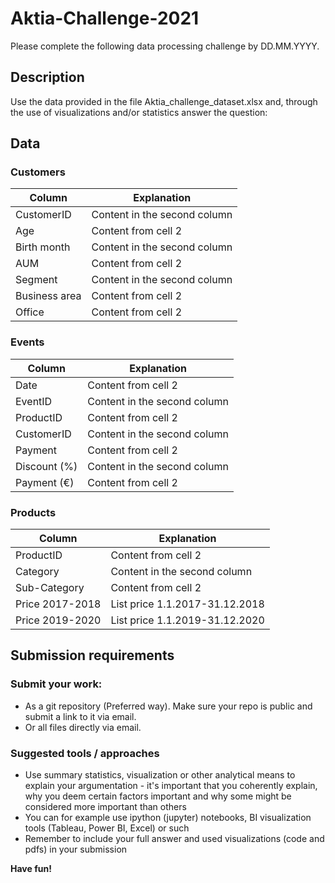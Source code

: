 # Aktia-Challenge-2021

Please complete the following data processing challenge by DD.MM.YYYY.

## Description
Use the data provided in the file Aktia_challenge_dataset.xlsx and, through the use of visualizations and/or statistics answer the question:

## Data

### Customers
Column | Explanation
------------ | -------------
CustomerID | Content in the second column
Age | Content from cell 2
Birth month | Content in the second column
AUM | Content from cell 2
Segment | Content in the second column
Business area | Content from cell 2
Office | Content from cell 2

### Events
Column | Explanation
------------ | -------------
Date | Content from cell 2
EventID | Content in the second column
ProductID | Content from cell 2
CustomerID | Content in the second column
Payment | Content from cell 2
Discount (%) | Content in the second column
Payment (€) | Content from cell 2

### Products
Column | Explanation
------------ | -------------
ProductID | Content from cell 2
Category | Content in the second column
Sub-Category | Content from cell 2
Price 2017-2018 | List price 1.1.2017-31.12.2018
Price 2019-2020 | List price 1.1.2019-31.12.2020

## Submission requirements
### Submit your work:
* As a git repository (Preferred way). Make sure your repo is public and submit a link to it via email.
* Or all files directly via email.

### Suggested tools / approaches

* Use summary statistics, visualization or other analytical means to explain your argumentation - it's important that you coherently explain, why you deem certain factors important and why some might be considered more important than others
* You can for example use ipython (jupyter) notebooks, BI visualization tools (Tableau, Power BI, Excel) or such
* Remember to include your full answer and used visualizations (code and pdfs) in your submission  

**Have fun!**
